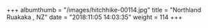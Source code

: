 +++
albumthumb = "/images/hitchhike-00114.jpg"
title = "Northland Ruakaka , NZ"
date = "2018:11:05 14:03:35"
weight = 114
+++
